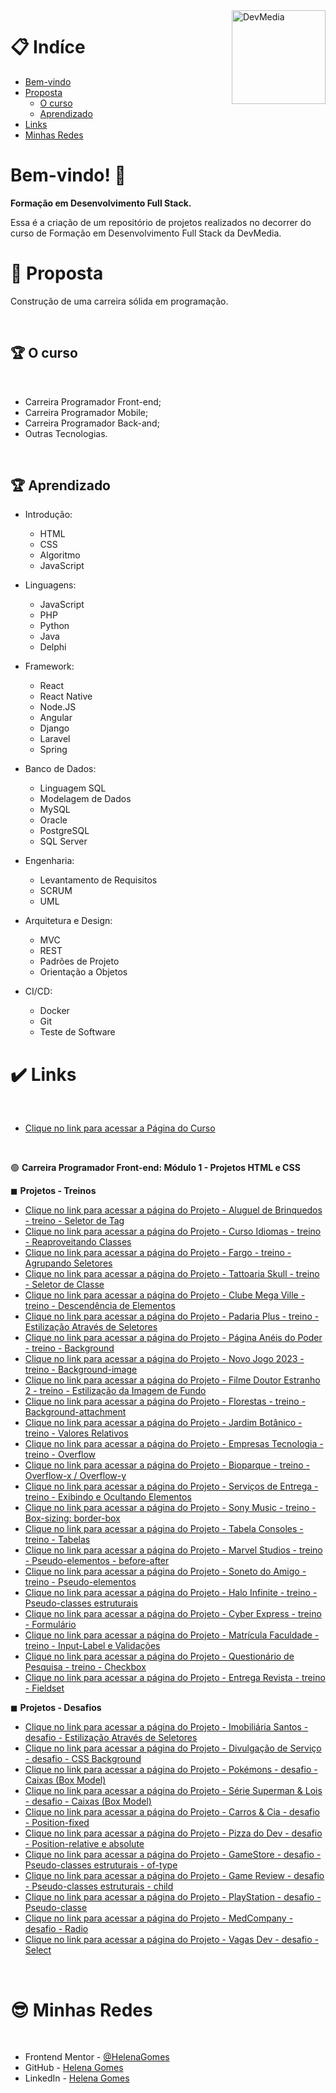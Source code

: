 <div>
  <img align="right" src="https://user-images.githubusercontent.com/94927107/202265955-b983bdc4-6acb-4e5a-912a-8120835cb493.jpg" alt="DevMedia" width="150px">
</div>

# 📋 Indíce

- [Bem-vindo](#id01)
- [Proposta](#id02)
  - [O curso](#id02.1)
  - [Aprendizado](#id03.1)
- [Links](#id04)
- [Minhas Redes](#id09)

# Bem-vindo! 👋 <a name="id01"></a>

**Formação em Desenvolvimento Full Stack.**

Essa é a criação de um repositório de projetos realizados no decorrer do curso de Formação em Desenvolvimento Full Stack da DevMedia.

# 🚀 Proposta <a name="id02"></a>

Construção de uma carreira sólida em programação. 

<br />

## :trophy: O curso <a name="id02.1"></a>

<br />

- Carreira Programador Front-end;
- Carreira Programador Mobile;
- Carreira Programador Back-and;
- Outras Tecnologias.

<br />

## :trophy: Aprendizado <a name="id03.1"></a>

- Introdução: 
  - HTML
  - CSS
  - Algoritmo
  - JavaScript

- Linguagens: 
  - JavaScript
  - PHP
  - Python
  - Java
  - Delphi

- Framework: 
  - React
  - React Native
  - Node.JS
  - Angular
  - Django
  - Laravel
  - Spring

- Banco de Dados: 
  - Linguagem SQL
  - Modelagem de Dados
  - MySQL
  - Oracle
  - PostgreSQL
  - SQL Server

- Engenharia: 
  - Levantamento de Requisitos
  - SCRUM
  - UML

- Arquitetura e Design: 
  - MVC
  - REST
  - Padrões de Projeto
  - Orientação a Objetos

- CI/CD: 
  - Docker
  - Git
  - Teste de Software
  

# :heavy_check_mark: Links <a name="id04"></a>

<br />

- [Clique no link para acessar a Página do Curso](https://www.devmedia.com.br/carreira-programador/?slug=todos)

<br />

🟢 **Carreira Programador Front-end: Módulo 1 - Projetos HTML e CSS**


◼ **Projetos - Treinos**

- [Clique no link para acessar a página do Projeto - Aluguel de Brinquedos - treino - Seletor de Tag](https://helena-lujan-gomes.github.io/DevMedia-Desenvolvimento-Full-Stack/projeto%20-%20aluguel%20de%20brinquedos%20-%20treino%20-%20seletor%20de%20tag/index.html)
- [Clique no link para acessar a página do Projeto - Curso Idiomas - treino - Reaproveitando Classes ](https://helena-lujan-gomes.github.io/DevMedia-Desenvolvimento-Full-Stack/projeto%20-%20curso%20idiomas%20-%20treino%20-%20reaproveitando%20classes/index.html)
- [Clique no link para acessar a página do Projeto - Fargo - treino - Agrupando Seletores ](https://helena-lujan-gomes.github.io/DevMedia-Desenvolvimento-Full-Stack/projeto%20-%20fargo%20-%20treino%20-%20agrupando%20seletores/index.html)
- [Clique no link para acessar a página do Projeto - Tattoaria Skull - treino - Seletor de Classe ](https://helena-lujan-gomes.github.io/DevMedia-Desenvolvimento-Full-Stack/projeto%20-%20tattoaria%20skull%20-%20treino%20-%20seletor%20de%20classe/index.html)
- [Clique no link para acessar a página do Projeto - Clube Mega Ville - treino - Descendência de Elementos ](https://helena-lujan-gomes.github.io/DevMedia-Desenvolvimento-Full-Stack/projeto%20-%20clube%20mega%20ville%20-%20treino%20-%20descend%C3%AAncia%20de%20elementos/index.html)
- [Clique no link para acessar a página do Projeto - Padaria Plus - treino - Estilização Através de Seletores ](https://helena-lujan-gomes.github.io/DevMedia-Desenvolvimento-Full-Stack/projeto%20-%20padaria%20plus%20-%20treino%20-%20estiliza%C3%A7%C3%A3o%20atrav%C3%A9s%20de%20seletores/index.html)
- [Clique no link para acessar a página do Projeto - Página Anéis do Poder - treino - Background ](https://helena-lujan-gomes.github.io/DevMedia-Desenvolvimento-Full-Stack/projeto%20-%20pagina%20aneis%20do%20poder%20-%20treino%20-%20background//index.html)
- [Clique no link para acessar a página do Projeto - Novo Jogo 2023 - treino - Background-image ](https://helena-lujan-gomes.github.io/DevMedia-Desenvolvimento-Full-Stack/projeto%20-%20novo%20jogo%202023%20-%20treino%20-%20background-image/index.html)
- [Clique no link para acessar a página do Projeto - Filme Doutor Estranho 2 - treino - Estilização da Imagem de Fundo ](https://helena-lujan-gomes.github.io/DevMedia-Desenvolvimento-Full-Stack/projeto%20-%20filme%20doutor%20estranho%202%20-%20treino%20-%20estilizando%20a%20imagem%20de%20fundo/index.html)
- [Clique no link para acessar a página do Projeto - Florestas - treino - Background-attachment ](https://helena-lujan-gomes.github.io/DevMedia-Desenvolvimento-Full-Stack/projeto%20-%20florestas%20-%20treino%20-%20background-attachment/index.html)
- [Clique no link para acessar a página do Projeto - Jardim Botânico - treino - Valores Relativos ](https://helena-lujan-gomes.github.io/DevMedia-Desenvolvimento-Full-Stack/projeto%20-%20jardim%20bot%C3%A2nico%20-%20treino%20-%20valores%20relativos/index.html)
- [Clique no link para acessar a página do Projeto - Empresas Tecnologia - treino - Overflow ](https://helena-lujan-gomes.github.io/DevMedia-Desenvolvimento-Full-Stack/projeto%20-%20empresas%20tecnologia%20-%20treino%20-%20overflow/index.html)
- [Clique no link para acessar a página do Projeto - Bioparque - treino - Overflow-x / Overflow-y ](https://helena-lujan-gomes.github.io/DevMedia-Desenvolvimento-Full-Stack/projeto%20-%20bioparque%20-%20treino%20-%20overflow-x%20e%20overflow-y/index.html)
- [Clique no link para acessar a página do Projeto - Serviços de Entrega - treino - Exibindo e Ocultando Elementos ](https://helena-lujan-gomes.github.io/DevMedia-Desenvolvimento-Full-Stack/projeto%20-%20servico%20de%20entregas%20-%20treino%20-%20exibindo%20e%20ocultando%20elementos/index.html)
- [Clique no link para acessar a página do Projeto - Sony Music - treino - Box-sizing: border-box ](https://helena-lujan-gomes.github.io/DevMedia-Desenvolvimento-Full-Stack/projeto%20-%20sony%20music%20-%20treino%20-%20box-sizing/index.html)
- [Clique no link para acessar a página do Projeto - Tabela Consoles - treino - Tabelas ](https://helena-lujan-gomes.github.io/DevMedia-Desenvolvimento-Full-Stack/projeto%20-%20tabela-consoles%20-%20treino%20-%20tabelas/index.html)
- [Clique no link para acessar a página do Projeto - Marvel Studios - treino - Pseudo-elementos - before-after ](https://helena-lujan-gomes.github.io/DevMedia-Desenvolvimento-Full-Stack/projeto%20-%20marvel%20studios%20-%20treino%20-%20pseudo-elementos%20-%20before-after/index.html)
- [Clique no link para acessar a página do Projeto - Soneto do Amigo - treino - Pseudo-elementos](https://helena-lujan-gomes.github.io/DevMedia-Desenvolvimento-Full-Stack/projeto%20-%20soneto%20do%20amigo%20-%20treino%20-%20pseudo%20elementos/index.html)
- [Clique no link para acessar a página do Projeto - Halo Infinite - treino - Pseudo-classes estruturais ](https://helena-lujan-gomes.github.io/DevMedia-Desenvolvimento-Full-Stack/projeto%20-%20halo-infinite%20-%20treino%20-%20pseudo-classes%20estruturais/index.html)
- [Clique no link para acessar a página do Projeto - Cyber Express - treino - Formulário ](https://helena-lujan-gomes.github.io/DevMedia-Desenvolvimento-Full-Stack/projeto%20-%20cyberexpress%20-%20treino%20-%20form/index.html)
- [Clique no link para acessar a página do Projeto - Matrícula Faculdade - treino - Input-Label e Validações ](https://helena-lujan-gomes.github.io/DevMedia-Desenvolvimento-Full-Stack/projeto%20-%20matricula%20faculdade%20-%20treino%20-%20input-label/index.html)
- [Clique no link para acessar a página do Projeto - Questionário de Pesquisa - treino - Checkbox ](https://helena-lujan-gomes.github.io/DevMedia-Desenvolvimento-Full-Stack/projeto%20-%20questionario%20de%20pesquisa%20-%20treino%20-%20checkbox/)
- [Clique no link para acessar a página do Projeto - Entrega Revista - treino - Fieldset ](https://helena-lujan-gomes.github.io/DevMedia-Desenvolvimento-Full-Stack/projeto%20-%20form%20revista%20-%20treino%20-%20fieldset/index.html)






◼ **Projetos - Desafios**

- [Clique no link para acessar a página do Projeto - Imobiliária Santos - desafio - Estilização Através de Seletores ](https://helena-lujan-gomes.github.io/DevMedia-Desenvolvimento-Full-Stack/projeto%20-%20imobili%C3%A1ria%20santos%20-%20desafio/index.html)
- [Clique no link para acessar a página do Projeto - Divulgação de Serviço - desafio - CSS Background ](https://helena-lujan-gomes.github.io/DevMedia-Desenvolvimento-Full-Stack/projeto%20-%20divulga%C3%A7%C3%A3o%20de%20servi%C3%A7o%20-%20desafio%20-%20CSS%20Background/index.html)
- [Clique no link para acessar a página do Projeto - Pokémons - desafio - Caixas (Box Model) ](https://helena-lujan-gomes.github.io/DevMedia-Desenvolvimento-Full-Stack/projeto%20-%20pokemon%20-%20desafio%20-%20caixas-box-model/index.html)
- [Clique no link para acessar a página do Projeto - Série Superman & Lois - desafio - Caixas (Box Model) ](https://helena-lujan-gomes.github.io/DevMedia-Desenvolvimento-Full-Stack/projeto%20-%20serie%20superman%20&%20lois%20-%20desafio%20-%20caixas-box-model/index.html)
- [Clique no link para acessar a página do Projeto - Carros & Cia - desafio - Position-fixed ](https://helena-lujan-gomes.github.io/DevMedia-Desenvolvimento-Full-Stack/projeto%20-%20carros-cia%20-%20desafio%20-%20position/index.html)
- [Clique no link para acessar a página do Projeto - Pizza do Dev - desafio - Position-relative e absolute ](https://helena-lujan-gomes.github.io/DevMedia-Desenvolvimento-Full-Stack/projeto%20-%20pizza%20do%20dev%20-%20desafio%20-%20position%20relative%20e%20absolute/index.html)
- [Clique no link para acessar a página do Projeto - GameStore - desafio - Pseudo-classes estruturais - of-type ](https://helena-lujan-gomes.github.io/DevMedia-Desenvolvimento-Full-Stack/projeto%20-%20gamestore%20-%20desafio%20-%20pseudo-classes%20estruturais-%20of-type/index.html)
- [Clique no link para acessar a página do Projeto - Game Review - desafio - Pseudo-classes estruturais - child ](https://helena-lujan-gomes.github.io/DevMedia-Desenvolvimento-Full-Stack/projeto%20-%20gameereview%20-%20desafio%20-%20pseudoclasse-child/index.html)
- [Clique no link para acessar a página do Projeto - PlayStation - desafio - Pseudo-classe ](https://helena-lujan-gomes.github.io/DevMedia-Desenvolvimento-Full-Stack/projeto%20-%20playstation%20-%20desafio%20-%20pseudo-classe/index.html)
- [Clique no link para acessar a página do Projeto - MedCompany - desafio - Radio ](https://helena-lujan-gomes.github.io/DevMedia-Desenvolvimento-Full-Stack/projeto%20-%20form-exame-medico%20-%20treino%20-%20radio/index.html)
- [Clique no link para acessar a página do Projeto - Vagas Dev - desafio - Select ](https://helena-lujan-gomes.github.io/DevMedia-Desenvolvimento-Full-Stack/projeto%20-%20vagasdev%20-%20desafio-%20select/index.html)

<br />

# :sunglasses: Minhas Redes <a name="id09"></a>

<br />

- Frontend Mentor - [@HelenaGomes](https://www.frontendmentor.io/profile/helena-Lujan-Gomes)
- GitHub - [Helena Gomes](https://github.com/helena-Lujan-Gomes)
- LinkedIn - [Helena Gomes](https://www.linkedin.com/in/helena-lujan-gomes/)



